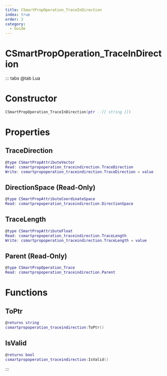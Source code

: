 ```yaml
---
title: CSmartPropOperation_TraceInDirection
index: true
order: 2
category:
  - Guide
---
```


# CSmartPropOperation_TraceInDirection

::: tabs
@tab Lua
# Constructor
```lua
CSmartPropOperation_TraceInDirection(ptr --[[ string ]])
```
# Properties
## TraceDirection 
```lua
@type CSmartPropAttributeVector
Read: csmartpropoperation_traceindirection.TraceDirection
Write: csmartpropoperation_traceindirection.TraceDirection = value
```
## DirectionSpace (Read-Only)
```lua
@type CSmartPropAttributeCoordinateSpace
Read: csmartpropoperation_traceindirection.DirectionSpace
```
## TraceLength 
```lua
@type CSmartPropAttributeFloat
Read: csmartpropoperation_traceindirection.TraceLength
Write: csmartpropoperation_traceindirection.TraceLength = value
```
## Parent (Read-Only)
```lua
@type CSmartPropOperation_Trace
Read: csmartpropoperation_traceindirection.Parent
```
# Functions
## ToPtr
```lua
@returns string
csmartpropoperation_traceindirection:ToPtr()
```
## IsValid
```lua
@returns bool
csmartpropoperation_traceindirection:IsValid()
```

:::